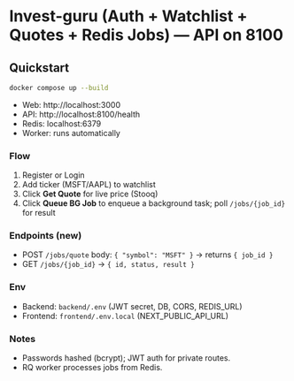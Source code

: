 # Invest-guru (Auth + Watchlist + Quotes + Redis Jobs) — API on 8100

## Quickstart
```bash
docker compose up --build
```
- Web: http://localhost:3000
- API: http://localhost:8100/health
- Redis: localhost:6379
- Worker: runs automatically

### Flow
1) Register or Login
2) Add ticker (MSFT/AAPL) to watchlist
3) Click **Get Quote** for live price (Stooq)
4) Click **Queue BG Job** to enqueue a background task; poll `/jobs/{job_id}` for result

### Endpoints (new)
- POST `/jobs/quote` body: `{ "symbol": "MSFT" }` → returns `{ job_id }`
- GET `/jobs/{job_id}` → `{ id, status, result }`

### Env
- Backend: `backend/.env` (JWT secret, DB, CORS, REDIS_URL)
- Frontend: `frontend/.env.local` (NEXT_PUBLIC_API_URL)

### Notes
- Passwords hashed (bcrypt); JWT auth for private routes.
- RQ worker processes jobs from Redis.
